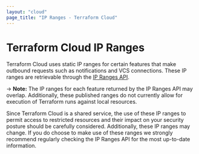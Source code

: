 ```yaml
---
layout: "cloud"
page_title: "IP Ranges - Terraform Cloud"
---
```


# Terraform Cloud IP Ranges

Terraform Cloud uses static IP ranges for certain features that make outbound requests such as notifications and VCS connections. These IP ranges are retrievable through the [IP Ranges API](../api/ip-ranges.html).

-> **Note:** The IP ranges for each feature returned by the IP Ranges API may overlap. Additionally, these published ranges do not currently allow for execution of Terraform runs against local resources.

Since Terraform Cloud is a shared service, the use of these IP ranges to permit access to restricted resources and their impact on your security posture should be carefully considered. Additionally, these IP ranges may change. If you do choose to make use of these ranges we strongly recommend regularly checking the IP Ranges API for the most up-to-date information.
